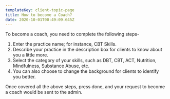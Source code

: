 ```yaml
---
templateKey: client-topic-page
title: How to become a Coach?
date: 2020-10-01T00:49:09.645Z
---
```

To become a coach, you need to complete the following steps-

1. Enter the practice name; for instance, CBT Skills.
2. Describe your practice in the description box for clients to know about you a little more. 
3. Select the category of your skills, such as DBT, CBT, ACT, Nutrition, Mindfulness, Substance Abuse, etc.
4. You can also choose to change the background for clients to identify you better. 

Once covered all the above steps, press done, and your request to become a coach would be sent to the admin.
